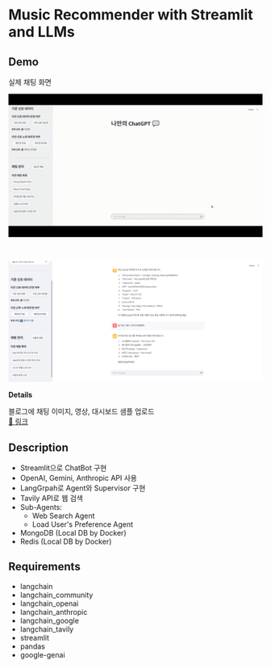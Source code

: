 # Music Recommender with Streamlit and LLMs  

## Demo

실제 채팅 화면  

![채팅 화면 움직이는 이미지](https://github.com/kthnineone/streamlit-llm-music-recommend/blob/main/demo/llm_agent_music_rec_250612.gif "Main Chat gif")

<br>

![채팅 화면 이미지](https://github.com/kthnineone/streamlit-llm-music-recommend/blob/main/demo/llm_based_music_recommender_main_3.PNG "Main Chat 3")


**Details**  

블로그에 채팅 이미지, 영상, 대시보드 샘플 업로드  
[🔗 링크](https://arsetstudium.tistory.com/382)


## Description  

+ Streamlit으로 ChatBot 구현  
+ OpenAI, Gemini, Anthropic API 사용  
+ LangGrpah로 Agent와 Supervisor 구현  
+ Tavily API로 웹 검색   
+ Sub-Agents:  
  +  Web Search Agent  
  +  Load User's Preference Agent  
+ MongoDB (Local DB by Docker)  
+ Redis (Local DB by Docker)  

## Requirements  

+ langchain
+ langchain_community
+ langchain_openai
+ langchain_anthropic
+ langchain_google
+ langchain_tavily
+ streamlit
+ pandas
+ google-genai  
